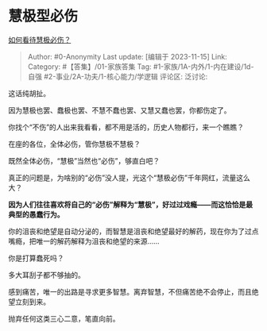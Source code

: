 # 慧极型必伤
[如何看待慧极必伤？](https://www.zhihu.com/question/66906557/answer/3289130060)

> Author: #0-Anonymity
> Last update: [编辑于 2023-11-15]
> Link:
> Category: #【答集】/01-家族答集 
> Tag:  #1-家族/1A-内外/1-内在建设/1d-自强 #2-事业/2A-功夫/1-核心能力/学逻辑 
> 评论区:
> 泛讨论:

这话纯胡扯。

因为慧极也罢、蠢极也罢、不慧不蠢也罢、又慧又蠢也罢，你都伤定了。

你找个“不伤”的人出来我看看，都不用是活的，历史人物都行，来一个瞧瞧？

在座的各位，全体必伤，管你慧极不慧极？

既然全体必伤，“慧极”当然也“必伤”，够直白吧？

真正的问题是，为啥别的“必伤”没人提，光这个“慧极必伤”千年网红，流量这么大？

**因为人们往往喜欢将自己的“必伤”解释为“慧极”，好过过戏瘾——而这恰恰是最典型的愚蠢行为。**

你的沮丧和绝望是自动分泌的，而智慧是沮丧和绝望最好的解药，现在你为了过点嘴瘾，把唯一的解药解释为沮丧和绝望的来源……

你是打算蠢死吗？

多大耳刮子都不够抽的。

感到痛苦，唯一的出路是寻求更多智慧。离弃智慧，不但痛苦绝不会停止，而且绝望立刻到来。

抛弃任何这类三心二意，笔直向前。